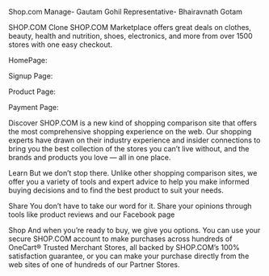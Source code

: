Shop.com
Manage- Gautam Gohil
Representative- Bhairavnath Gotam

SHOP.COM Clone
SHOP.COM Marketplace offers great deals on clothes, beauty, health and nutrition, shoes, electronics, and more from over 1500 stores with one easy checkout.

HomePage:

Signup Page:

Product Page:

Payment Page:

Discover
SHOP.COM is a new kind of shopping comparison site that offers the most comprehensive shopping experience on the web. Our shopping experts have drawn on their industry experience and insider connections to bring you the best collection of the stores you can’t live without, and the brands and products you love — all in one place.

Learn
But we don’t stop there. Unlike other shopping comparison sites, we offer you a variety of tools and expert advice to help you make informed buying decisions and to find the best product to suit your needs.

Share
You don’t have to take our word for it. Share your opinions through tools like product reviews and our Facebook page

Shop
And when you’re ready to buy, we give you options. You can use your secure SHOP.COM account to make purchases across hundreds of OneCart® Trusted Merchant Stores, all backed by SHOP.COM’s 100% satisfaction guarantee, or you can make your purchase directly from the web sites of one of hundreds of our Partner Stores.

